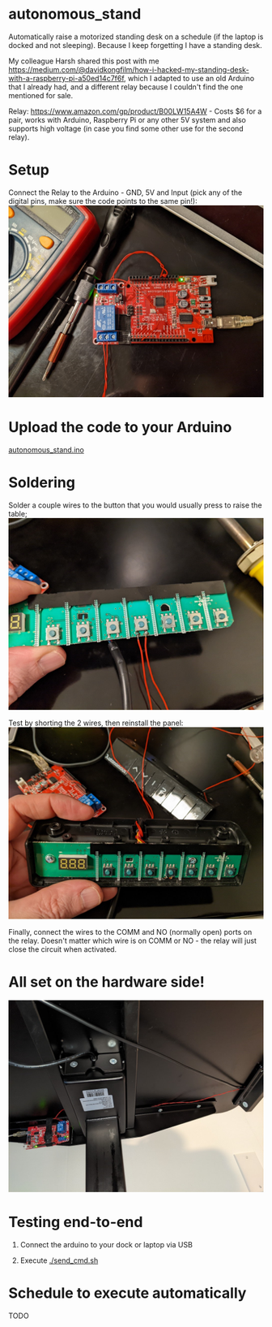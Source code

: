 # autonomous_stand

Automatically raise a motorized standing desk on a schedule (if the laptop is docked and not sleeping). Because I keep forgetting I have a standing desk.

My colleague Harsh shared this post with me https://medium.com/@davidkongfilm/how-i-hacked-my-standing-desk-with-a-raspberry-pi-a50ed14c7f6f, which I adapted to use an old Arduino that I already had, and a different relay because I couldn't find the one mentioned for sale.

Relay: https://www.amazon.com/gp/product/B00LW15A4W - Costs $6 for a pair, works with Arduino, Raspberry Pi or any other 5V system and also supports high voltage (in case you find some other use for the second relay).

# Setup

Connect the Relay to the Arduino - GND, 5V and Input (pick any of the digital pins, make sure the code points to the same pin!):
<img src="docs/arduino.jpg" alt="arduino" style="zoom:67%;" />

# Upload the code to your Arduino

[autonomous_stand.ino](./autonomous_stand.ino)

# Soldering

Solder a couple wires to the button that you would usually press to raise the table; 
<img src="docs/soldering.jpg" alt="soldering" style="zoom:67%;" />

Test by shorting the 2 wires, then reinstall the panel:
<img src="docs/wiring.jpg" alt="wiring" style="zoom:67%;" />

Finally, connect the wires to the COMM and NO (normally open) ports on the relay. Doesn't matter which wire is on COMM or NO - the relay will just close the circuit when activated.

# All set on the hardware side!

<img src="docs/installed.jpg" alt="installed" style="zoom:67%;" />

# Testing end-to-end

1. Connect the arduino to your dock or laptop via USB

2. Execute [./send_cmd.sh](send_cmd.sh)

# Schedule to execute automatically

TODO